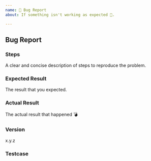 ```yaml
---
name: 🐛 Bug Report
about: If something isn't working as expected 🔧.

---
```


## Bug Report

### Steps
A clear and concise description of steps to reproduce the problem.

### Expected Result
The result that you expected.

### Actual Result
The actual result that happened 💣

### Version
x.y.z

### Testcase
[Fork, update, and replace this sandbox to show the bug]:
https://codesandbox.io/s/stardust-ui-example-8ismt
